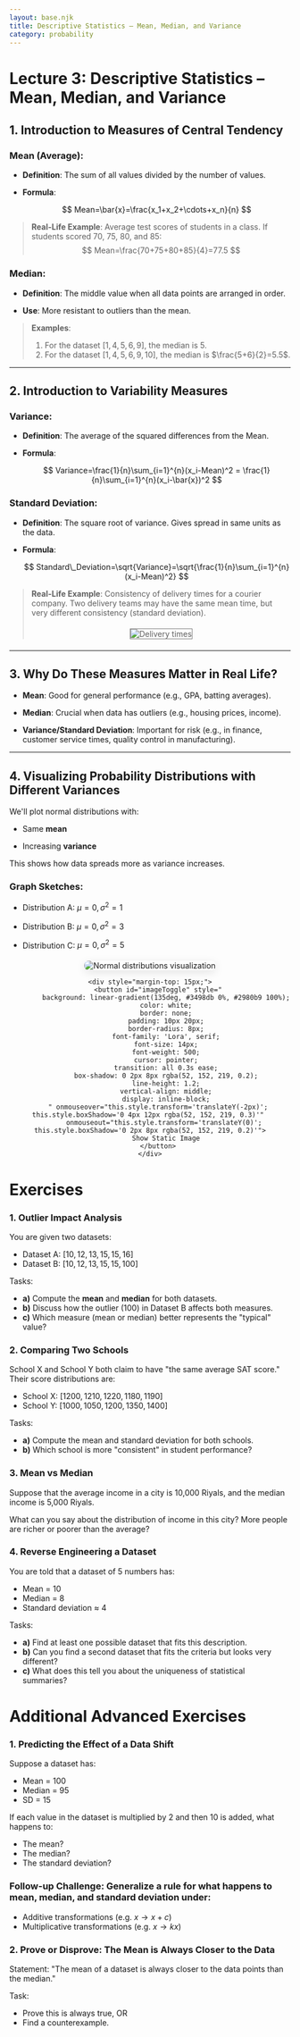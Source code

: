 ```yaml
---
layout: base.njk
title: Descriptive Statistics – Mean, Median, and Variance
category: probability
---
```


# Lecture 3: Descriptive Statistics – Mean, Median, and Variance

## 1. Introduction to Measures of Central Tendency

### Mean (Average):

- **Definition**: The sum of all values divided by the number of values.
    
- **Formula**:
    
    $$ Mean=\bar{x}=\frac{x_1+x_2+\cdots+x_n}{n} $$
> **Real-Life Example**: Average test scores of students in a class. If students scored 70, 75, 80, and 85:
> $$ Mean=\frac{70+75+80+85}{4}=77.5 $$

### Median:

- **Definition**: The middle value when all data points are arranged in order.
    
- **Use**: More resistant to outliers than the mean.
    
> **Examples**: 
> 1. For the dataset $[1, 4, 5, 6, 9]$, the median is $5$.
> 2. For the dataset $[1, 4, 5, 6, 9, 10]$, the median is $\frac{5+6}{2}=5.5$.

---

## 2. Introduction to Variability Measures

### Variance:

- **Definition**: The average of the squared differences from the Mean.
    
- **Formula**:
    
    $$ Variance=\frac{1}{n}\sum_{i=1}^{n}(x_i-Mean)^2 = \frac{1}{n}\sum_{i=1}^{n}(x_i-\bar{x})^2 $$

### Standard Deviation:

- **Definition**: The square root of variance. Gives spread in same units as the data.

- **Formula**:
    
    $$ Standard\_Deviation=\sqrt{Variance}=\sqrt{\frac{1}{n}\sum_{i=1}^{n}(x_i-Mean)^2} $$
    
> **Real-Life Example**: Consistency of delivery times for a courier company. Two delivery teams may have the same mean time, but very different consistency (standard deviation).
> <div style="text-align: center; margin: 20px 0;">
>     <img src="/images/03-delivery.png" alt="Delivery times" style="max-width: 80%; height: auto; border: 1px solid gray;">
> </div>
    

---

## 3. Why Do These Measures Matter in Real Life?

- **Mean**: Good for general performance (e.g., GPA, batting averages).
    
- **Median**: Crucial when data has outliers (e.g., housing prices, income).
    
- **Variance/Standard Deviation**: Important for risk (e.g., in finance, customer service times, quality control in manufacturing).
    

---

## 4. Visualizing Probability Distributions with Different Variances

We'll plot normal distributions with:

- Same **mean**
    
- Increasing **variance**
    

This shows how data spreads more as variance increases.

### Graph Sketches:

- Distribution A: $\mu = 0, \sigma^2 = 1$
    
- Distribution B: $\mu = 0, \sigma^2 = 3$
    
- Distribution C: $\mu = 0, \sigma^2 = 5$
    
<div style="text-align: center; margin: 20px 0;">
    <div id="imageContainer">
        <img id="toggleImage" src="/images/normal_distributions.gif" alt="Normal distributions visualization" style="max-width: 100%; height: auto; border-radius: 8px; box-shadow: 0 4px 16px rgba(0,0,0,0.1);">
    </div>
    
    <div style="margin-top: 15px;">
        <button id="imageToggle" style="
            background: linear-gradient(135deg, #3498db 0%, #2980b9 100%);
            color: white;
            border: none;
            padding: 10px 20px;
            border-radius: 8px;
            font-family: 'Lora', serif;
            font-size: 14px;
            font-weight: 500;
            cursor: pointer;
            transition: all 0.3s ease;
            box-shadow: 0 2px 8px rgba(52, 152, 219, 0.2);
            line-height: 1.2;
            vertical-align: middle;
            display: inline-block;
        " onmouseover="this.style.transform='translateY(-2px)'; this.style.boxShadow='0 4px 12px rgba(52, 152, 219, 0.3)'" 
           onmouseout="this.style.transform='translateY(0)'; this.style.boxShadow='0 2px 8px rgba(52, 152, 219, 0.2)'">
            Show Static Image
        </button>
    </div>
</div>

<script>
document.getElementById('imageToggle').addEventListener('click', function() {
    const image = document.getElementById('toggleImage');
    const button = document.getElementById('imageToggle');
    
    if (image.src.includes('.gif')) {
        image.src = '/images/normal_distributions.png';
        button.textContent = 'Show Animated GIF';
        button.style.background = 'linear-gradient(135deg, #28a745 0%, #20c997 100%)';
    } else {
        image.src = '/images/normal_distributions.gif';
        button.textContent = 'Show Static Image';
        button.style.background = 'linear-gradient(135deg, #3498db 0%, #2980b9 100%)';
    }
});
</script>


# Exercises

### 1. Outlier Impact Analysis

You are given two datasets:

- Dataset A: $[10, 12, 13, 15, 15, 16]$
- Dataset B: $[10, 12, 13, 15, 15, 100]$

Tasks:

- **a)** Compute the **mean** and **median** for both datasets.
- **b)** Discuss how the outlier (100) in Dataset B affects both measures.
- **c)** Which measure (mean or median) better represents the "typical" value?

### 2. Comparing Two Schools
School X and School Y both claim to have "the same average SAT score." Their score distributions are:

- School X: $[1200, 1210, 1220, 1180, 1190]$
- School Y: $[1000, 1050, 1200, 1350, 1400]$

Tasks:

- **a)** Compute the mean and standard deviation for both schools.
- **b)** Which school is more "consistent" in student performance?

### 3. Mean vs Median

Suppose that the average income in a city is 10,000 Riyals, and the median income is 5,000 Riyals.

What can you say about the distribution of income in this city? More people are richer or poorer than the average?

### 4. Reverse Engineering a Dataset
You are told that a dataset of 5 numbers has:

- Mean = 10
- Median = 8
- Standard deviation ≈ 4

Tasks:

- **a)** Find at least one possible dataset that fits this description.
- **b)** Can you find a second dataset that fits the criteria but looks very different?
- **c)** What does this tell you about the uniqueness of statistical summaries?


# Additional Advanced Exercises

### 1. Predicting the Effect of a Data Shift

Suppose a dataset has:

- Mean = 100
- Median = 95
- SD = 15

If each value in the dataset is multiplied by 2 and then 10 is added, what happens to:

- The mean?
- The median?
- The standard deviation?

### Follow-up Challenge: Generalize a rule for what happens to mean, median, and standard deviation under:

- Additive transformations (e.g. $x \rightarrow x + c$)
- Multiplicative transformations (e.g. $x \rightarrow kx$)

### 2. Prove or Disprove: The Mean is Always Closer to the Data

Statement: "The mean of a dataset is always closer to the data points than the median."

Task:

- Prove this is always true, OR
- Find a counterexample.